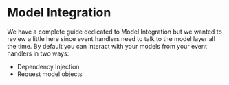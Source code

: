# Model Integration

We have a complete guide dedicated to Model Integration but we wanted to review a little here since event handlers need to talk to the model layer all the time. By default you can interact with your models from your event handlers in two ways:

* Dependency Injection
* Request model objects

